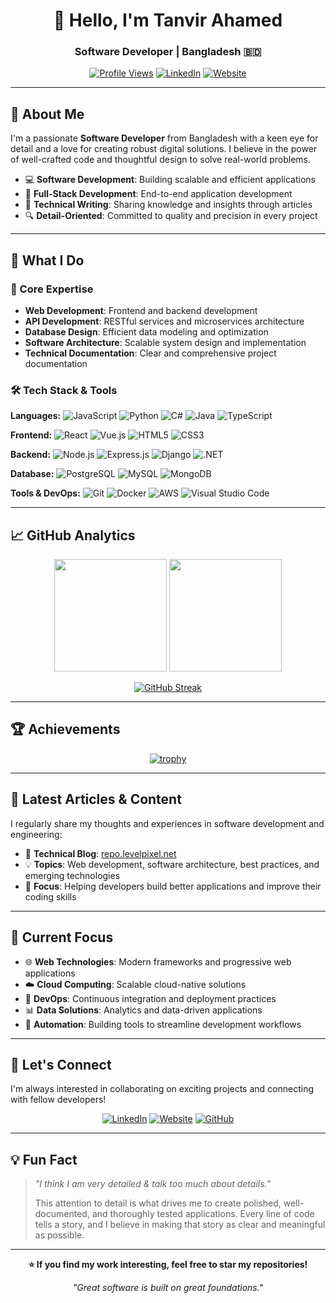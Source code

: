 <div align="center">

# 👋 Hello, I'm Tanvir Ahamed

### Software Developer | Bangladesh 🇧🇩

[![Profile Views](https://komarev.com/ghpvc/?username=nettanvirdev&label=Profile%20views&color=0e75b6&style=flat)](https://github.com/nettanvirdev)
[![LinkedIn](https://img.shields.io/badge/LinkedIn-0077B5?style=flat&logo=linkedin&logoColor=white)](https://www.linkedin.com/in/nettanvirdev/)
[![Website](https://img.shields.io/badge/Website-000000?style=flat&logo=About.me&logoColor=white)](https://repo.levelpixel.net/)

</div>

---

## 🚀 About Me

I'm a passionate **Software Developer** from Bangladesh with a keen eye for detail and a love for creating robust digital solutions. I believe in the power of well-crafted code and thoughtful design to solve real-world problems.

- 💻 **Software Development**: Building scalable and efficient applications
- 🔧 **Full-Stack Development**: End-to-end application development
- 📝 **Technical Writing**: Sharing knowledge and insights through articles
- 🔍 **Detail-Oriented**: Committed to quality and precision in every project

---

## 💼 What I Do

### 🎯 Core Expertise
- **Web Development**: Frontend and backend development
- **API Development**: RESTful services and microservices architecture
- **Database Design**: Efficient data modeling and optimization
- **Software Architecture**: Scalable system design and implementation
- **Technical Documentation**: Clear and comprehensive project documentation

### 🛠️ Tech Stack & Tools

**Languages:**
![JavaScript](https://img.shields.io/badge/JavaScript-F7DF1E?style=flat&logo=javascript&logoColor=black)
![Python](https://img.shields.io/badge/Python-3776AB?style=flat&logo=python&logoColor=white)
![C#](https://img.shields.io/badge/C%23-239120?style=flat&logo=c-sharp&logoColor=white)
![Java](https://img.shields.io/badge/Java-ED8B00?style=flat&logo=java&logoColor=white)
![TypeScript](https://img.shields.io/badge/TypeScript-007ACC?style=flat&logo=typescript&logoColor=white)

**Frontend:**
![React](https://img.shields.io/badge/React-20232A?style=flat&logo=react&logoColor=61DAFB)
![Vue.js](https://img.shields.io/badge/Vue.js-35495E?style=flat&logo=vue.js&logoColor=4FC08D)
![HTML5](https://img.shields.io/badge/HTML5-E34F26?style=flat&logo=html5&logoColor=white)
![CSS3](https://img.shields.io/badge/CSS3-1572B6?style=flat&logo=css3&logoColor=white)

**Backend:**
![Node.js](https://img.shields.io/badge/Node.js-43853D?style=flat&logo=node.js&logoColor=white)
![Express.js](https://img.shields.io/badge/Express.js-404D59?style=flat&logo=express&logoColor=white)
![Django](https://img.shields.io/badge/Django-092E20?style=flat&logo=django&logoColor=white)
![.NET](https://img.shields.io/badge/.NET-5C2D91?style=flat&logo=.net&logoColor=white)

**Database:**
![PostgreSQL](https://img.shields.io/badge/PostgreSQL-316192?style=flat&logo=postgresql&logoColor=white)
![MySQL](https://img.shields.io/badge/MySQL-00000F?style=flat&logo=mysql&logoColor=white)
![MongoDB](https://img.shields.io/badge/MongoDB-4EA94B?style=flat&logo=mongodb&logoColor=white)

**Tools & DevOps:**
![Git](https://img.shields.io/badge/Git-F05032?style=flat&logo=git&logoColor=white)
![Docker](https://img.shields.io/badge/Docker-2496ED?style=flat&logo=docker&logoColor=white)
![AWS](https://img.shields.io/badge/AWS-232F3E?style=flat&logo=amazon-aws&logoColor=white)
![Visual Studio Code](https://img.shields.io/badge/VS%20Code-007ACC?style=flat&logo=visual-studio-code&logoColor=white)

---

## 📈 GitHub Analytics

<div align="center">

<img height="180em" src="https://github-readme-stats.vercel.app/api?username=nettanvirdev&show_icons=true&theme=default&include_all_commits=true&count_private=true"/>
<img height="180em" src="https://github-readme-stats.vercel.app/api/top-langs/?username=nettanvirdev&layout=compact&theme=default"/>

</div>

<div align="center">

[![GitHub Streak](https://github-readme-streak-stats.herokuapp.com/?user=nettanvirdev&theme=default)](https://github.com/nettanvirdev)

</div>

---

## 🏆 Achievements

<div align="center">

[![trophy](https://github-profile-trophy.vercel.app/?username=nettanvirdev&theme=flat&column=7)](https://github.com/nettanvirdev)

</div>

---

## 📝 Latest Articles & Content

I regularly share my thoughts and experiences in software development and engineering:

- 📖 **Technical Blog**: [repo.levelpixel.net](https://repo.levelpixel.net/)
- 💡 **Topics**: Web development, software architecture, best practices, and emerging technologies
- 🎯 **Focus**: Helping developers build better applications and improve their coding skills

---

## 🚀 Current Focus

- 🌐 **Web Technologies**: Modern frameworks and progressive web applications
- ☁️ **Cloud Computing**: Scalable cloud-native solutions
- 🔄 **DevOps**: Continuous integration and deployment practices
- 📊 **Data Solutions**: Analytics and data-driven applications
- 🤖 **Automation**: Building tools to streamline development workflows

---

## 🤝 Let's Connect

I'm always interested in collaborating on exciting projects and connecting with fellow developers!

<div align="center">

[![LinkedIn](https://img.shields.io/badge/LinkedIn-Connect-0077B5?style=for-the-badge&logo=linkedin)](https://www.linkedin.com/in/nettanvirdev/)
[![Website](https://img.shields.io/badge/Website-Visit-000000?style=for-the-badge&logo=About.me)](https://repo.levelpixel.net/)
[![GitHub](https://img.shields.io/badge/GitHub-Follow-100000?style=for-the-badge&logo=github)](https://github.com/nettanvirdev)

</div>

---

## 💡 Fun Fact

> *"I think I am very detailed & talk too much about details."* 
> 
> This attention to detail is what drives me to create polished, well-documented, and thoroughly tested applications. Every line of code tells a story, and I believe in making that story as clear and meaningful as possible.

---

<div align="center">

**⭐ If you find my work interesting, feel free to star my repositories!**

*"Great software is built on great foundations."*

</div>

